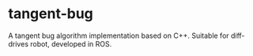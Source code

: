 # tangent-bug
A tangent bug algorithm implementation based on C++. Suitable for diff-drives robot, developed in ROS.
